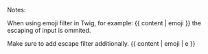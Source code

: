 Notes:

When using emoji filter in Twig, for example:
{{ content | emoji }} the escaping of input is ommited. 

Make sure to add escape filter additionally.
{{ content | emoji | e }} 